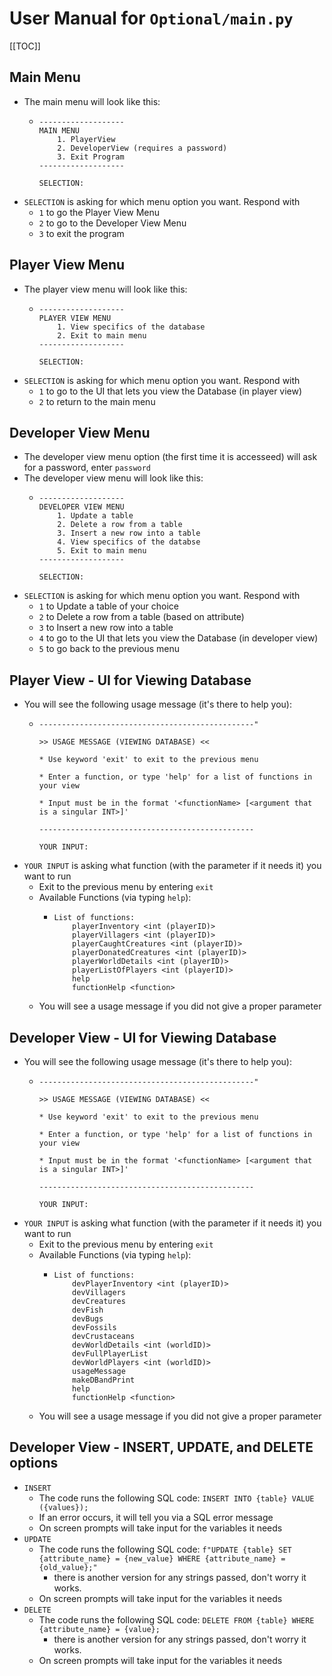 # User Manual for `Optional/main.py`
[[TOC]]
## Main Menu
*   The main menu will look like this:
    *   ```
        -------------------
        MAIN MENU
            1. PlayerView
            2. DeveloperView (requires a password)
            3. Exit Program
        -------------------

        SELECTION: 
        ```
*   `SELECTION` is asking for which menu option you want. Respond with 
    *   `1` to go the Player View Menu
    *   `2` to go to the Developer View Menu
    *   `3` to exit the program


## Player View Menu
*   The player view menu will look like this:
    *   ```
        -------------------
        PLAYER VIEW MENU
            1. View specifics of the database
            2. Exit to main menu
        -------------------
        
        SELECTION: 
        ```
*   `SELECTION` is asking for which menu option you want. Respond with 
    *   `1` to go to the UI that lets you view the Database (in player view)
    *   `2` to return to the main menu

## Developer View Menu
*   The developer view menu option (the first time it is accesseed) will ask for a password, enter `password`
*   The developer view menu will look like this:
    *   ```
        -------------------
        DEVELOPER VIEW MENU
            1. Update a table
            2. Delete a row from a table
            3. Insert a new row into a table
            4. View specifics of the databse
            5. Exit to main menu
        -------------------
        
        SELECTION:
        ```
*   `SELECTION` is asking for which menu option you want. Respond with 
    *   `1` to Update a table of your choice
    *   `2` to Delete a row from a table (based on attribute)
    *   `3` to Insert a new row into a table
    *   `4` to go to the UI that lets you view the Database (in developer view)
    *   `5` to go back to the previous menu

## Player View - UI for Viewing Database
*   You will see the following usage message (it's there to help you):
    *   ```
        ------------------------------------------------"
                        
        >> USAGE MESSAGE (VIEWING DATABASE) <<
                        
        * Use keyword 'exit' to exit to the previous menu
                        
        * Enter a function, or type 'help' for a list of functions in your view
                        
        * Input must be in the format '<functionName> [<argument that is a singular INT>]'
                        
        ------------------------------------------------

        YOUR INPUT:
        ```
*   `YOUR INPUT` is asking what function (with the parameter if it needs it) you want to run
    *   Exit to the previous menu by entering `exit`
    *   Available Functions (via typing `help`):
        *   ```
            List of functions:
                playerInventory <int (playerID)>
                playerVillagers <int (playerID)>
                playerCaughtCreatures <int (playerID)>
                playerDonatedCreatures <int (playerID)>
                playerWorldDetails <int (playerID)>
                playerListOfPlayers <int (playerID)>
                help
                functionHelp <function>
            ```
    *   You will see a usage message if you did not give a proper parameter

## Developer View - UI for Viewing Database
*   You will see the following usage message (it's there to help you):
    *   ```
        ------------------------------------------------"
                        
        >> USAGE MESSAGE (VIEWING DATABASE) <<
                        
        * Use keyword 'exit' to exit to the previous menu
                        
        * Enter a function, or type 'help' for a list of functions in your view
                        
        * Input must be in the format '<functionName> [<argument that is a singular INT>]'
                        
        ------------------------------------------------

        YOUR INPUT:
        ```
*   `YOUR INPUT` is asking what function (with the parameter if it needs it) you want to run
    *   Exit to the previous menu by entering `exit`
    *   Available Functions (via typing `help`):
        *   ```
            List of functions:
                devPlayerInventory <int (playerID)>
                devVillagers 
                devCreatures
                devFish
                devBugs
                devFossils
                devCrustaceans
                devWorldDetails <int (worldID)>
                devFullPlayerList
                devWorldPlayers <int (worldID)>
                usageMessage
                makeDBandPrint
                help
                functionHelp <function>
            ```
    *   You will see a usage message if you did not give a proper parameter

## Developer View - INSERT, UPDATE, and DELETE options
*   `INSERT`
    *   The code runs the following SQL code: `INSERT INTO {table} VALUE ({values});`
    *   If an error occurs, it will tell you via a SQL error message
    *   On screen prompts will take input for the variables it needs
*   `UPDATE`
    *   The code runs the following SQL code: `f"UPDATE {table} SET {attribute_name} = {new_value} WHERE {attribute_name} = {old_value};"`
        *   there is another version for any strings passed, don't worry it works.
    *   On screen prompts will take input for the variables it needs
*   `DELETE`
    *   The code runs the following SQL code: `DELETE FROM {table} WHERE {attribute_name} = {value};`
        *   there is another version for any strings passed, don't worry it works.
    *   On screen prompts will take input for the variables it needs
